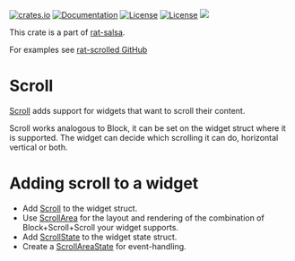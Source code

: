[![crates.io](https://img.shields.io/crates/v/rat-scrolled.svg)](https://crates.io/crates/rat-scrolled)
[![Documentation](https://docs.rs/rat-scrolled/badge.svg)](https://docs.rs/rat-scrolled)
[![License](https://img.shields.io/badge/license-MIT-blue.svg)](https://opensource.org/licenses/MIT)
[![License](https://img.shields.io/badge/license-APACHE-blue.svg)](https://www.apache.org/licenses/LICENSE-2.0)
![](https://tokei.rs/b1/github/thscharler/rat-scrolled)

This crate is a part of [rat-salsa][refRatSalsa].

For examples see [rat-scrolled GitHub][refGitHubScrolled]

# Scroll

[Scroll](Scroll) adds support for widgets that want to scroll their
content.

Scroll works analogous to Block, it can be set on the widget
struct where it is supported. The widget can decide which
scrolling it can do, horizontal vertical or both.

# Adding scroll to a widget

- Add [Scroll](Scroll) to the widget struct.
- Use [ScrollArea](ScrollArea) for the layout and rendering of
  the combination of Block+Scroll+Scroll your widget supports.
- Add [ScrollState](ScrollState) to the widget state struct.
- Create a [ScrollAreaState](ScrollAreaState) for event-handling.

[refRatSalsa]: https://docs.rs/rat-salsa/latest/rat_salsa/

[refGitHubScrolled]: https://github.com/thscharler/rat-scrolled/tree/master/examples